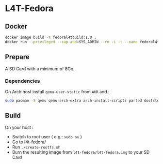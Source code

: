 # L4T-Fedora

## Docker

```sh
docker image build -t fedoral4tbuild:1.0 .
docker run --privileged --cap-add=SYS_ADMIN --rm -i -t --name fedoral4tbuild fedoral4tbuild:1.0
```

## Prepare

A SD Card with a minimum of 8Go.

### Dependencies

On Arch host install `qemu-user-static` from `AUR` and :

```sh
sudo pacman -S qemu qemu-arch-extra arch-install-scripts parted dosfstools wget libarchive lvm2 multipath-tools
```

## Build

On your host :

- Switch to root user ( e.g.: `sudo su` )
- Go to l4t-fedora/
- Run `./create-rootfs.sh`
- Burn the resulting image from `l4t-fedora/l4t-fedora.img` to your SD Card

